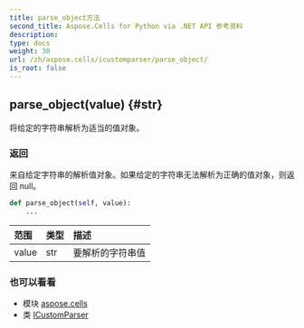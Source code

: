 ```yaml
---
title: parse_object方法
second_title: Aspose.Cells for Python via .NET API 参考资料
description:
type: docs
weight: 30
url: /zh/aspose.cells/icustomparser/parse_object/
is_root: false
---
```

##  parse_object(value) {#str}
将给定的字符串解析为适当的值对象。


### 返回

来自给定字符串的解析值对象。如果给定的字符串无法解析为正确的值对象，则返回 null。


```python
def parse_object(self, value):
    ...
```


|范围|类型|描述|
| :- | :- | :- |
| value | str |要解析的字符串值|



### 也可以看看
* 模块 [aspose.cells](../../)
* 类 [ICustomParser](/cells/python-net/zh/aspose.cells/icustomparser)
